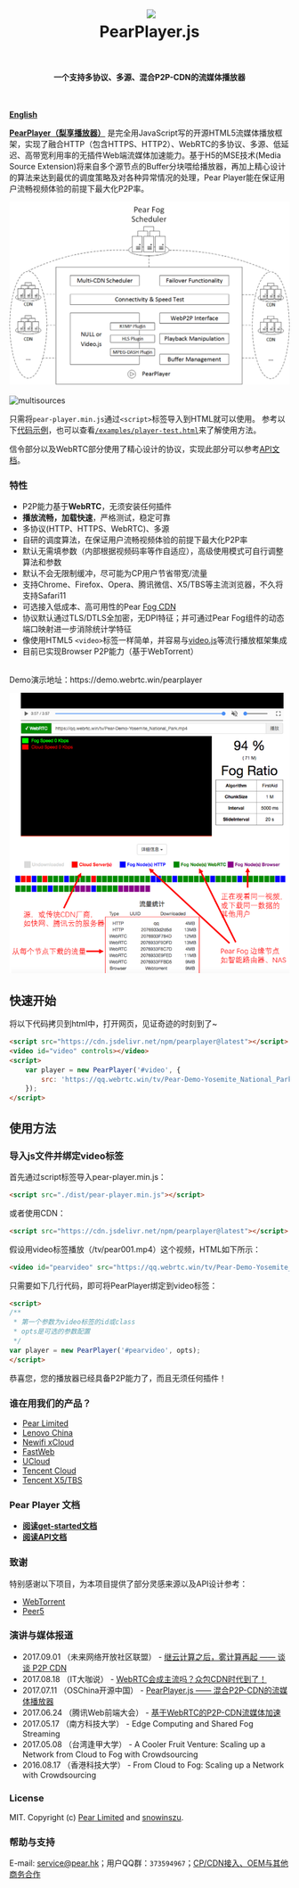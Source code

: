 <h1 align="center">
  <img src="fig/pear.png" height="220"></img>
  <br>
  PearPlayer.js
  <br>
  <br>
</h1>

<h4 align="center">一个支持多协议、多源、混合P2P-CDN的流媒体播放器</h4>
<br>

**[English](https://github.com/PearInc/PearPlayer.js/blob/master/README_EN.md)**

**[PearPlayer（梨享播放器）](https://github.com/PearInc/PearPlayer.js)** 是完全用JavaScript写的开源HTML5流媒体播放框架，实现了融合HTTP（包含HTTPS、HTTP2）、WebRTC的多协议、多源、低延迟、高带宽利用率的无插件Web端流媒体加速能力。基于H5的MSE技术(Media Source Extension)将来自多个源节点的Buffer分块喂给播放器，再加上精心设计的算法来达到最优的调度策略及对各种异常情况的处理，Pear Player能在保证用户流畅视频体验的前提下最大化P2P率。

![multisources](fig/PearPlayer.png)
<br>
<br>
![multisources](fig/fogvdn_multisources.png)

只需将`pear-player.min.js`通过`<script>`标签导入到HTML就可以使用。 参考以下[代码示例](#快速开始)，也可以查看[`/examples/player-test.html`](/examples/player-test.html)来了解使用方法。

信令部分以及WebRTC部分使用了精心设计的协议，实现此部分可以参考[API文档](docs/get-started.md)。<br/>

### 特性

- P2P能力基于**WebRTC**，无须安装任何插件
- **播放流畅，加载快速**，严格测试，稳定可靠
- 多协议(HTTP、HTTPS、WebRTC)、多源
- 自研的调度算法，在保证用户流畅视频体验的前提下最大化P2P率
- 默认无需填参数（内部根据视频码率等作自适应），高级使用模式可自行调整算法和参数
- 默认不会无限制缓冲，尽可能为CP用户节省带宽/流量
- 支持Chrome、Firefox、Opera、腾讯微信、X5/TBS等主流浏览器，不久将支持Safari11
- 可选接入低成本、高可用性的Pear [Fog CDN](https://github.com/PearInc/FogVDN)
- 协议默认通过TLS/DTLS全加密，无DPI特征；并可通过Pear Fog组件的动态端口映射进一步消除统计学特征
- 像使用HTML5 `<video>`标签一样简单，并容易与[video.js](https://github.com/videojs/video.js)等流行播放框架集成
- 目前已实现Browser P2P能力（基于WebTorrent）
<br>
Demo演示地址：https://demo.webrtc.win/pearplayer

![multisources](fig/bitmap_cn.png)

## 快速开始
将以下代码拷贝到html中，打开网页，见证奇迹的时刻到了~
```html
<script src="https://cdn.jsdelivr.net/npm/pearplayer@latest"></script>
<video id="video" controls></video>
<script>
    var player = new PearPlayer('#video', {
        src: 'https://qq.webrtc.win/tv/Pear-Demo-Yosemite_National_Park.mp4'
    });
</script>
```

## 使用方法

### 导入js文件并绑定video标签
首先通过script标签导入pear-player.min.js：
```html
<script src="./dist/pear-player.min.js"></script>
```
或者使用CDN：
```html
<script src="https://cdn.jsdelivr.net/npm/pearplayer@latest"></script>
```
假设用video标签播放（/tv/pear001.mp4）这个视频，HTML如下所示：
```html
<video id="pearvideo" src="https://qq.webrtc.win/tv/Pear-Demo-Yosemite_National_Park.mp4" controls>
```
只需要如下几行代码，即可将PearPlayer绑定到video标签：
```html
<script>
/**
 * 第一个参数为video标签的id或class
 * opts是可选的参数配置
 */
var player = new PearPlayer('#pearvideo', opts);
</script>
```
恭喜您，您的播放器已经具备P2P能力了，而且无须任何插件！

### 谁在用我们的产品？

+ [Pear Limited](https://pear.hk)
+ [Lenovo China](https://www.lenovo.com.cn/)
+ [Newifi xCloud](http://www.newifi.com/)
+ [FastWeb](http://fastweb.com.cn/)
+ [UCloud](https://www.ucloud.cn)
+ [Tencent Cloud](https://qcloud.com)
+ [Tencent X5/TBS](https://x5.tencent.com/tbs/)

### Pear Player 文档
- **[阅读get-started文档](docs/get-started.md)**
- **[阅读API文档](docs/api.md)**

### 致谢
特别感谢以下项目，为本项目提供了部分灵感来源以及API设计参考：

- [WebTorrent](https://github.com/webtorrent/webtorrent)
- [Peer5](https://www.peer5.com/#)

### 演讲与媒体报道

- 2017.09.01 （未来网络开放社区联盟） - [继云计算之后，雾计算再起 —— 谈谈 P2P CDN](https://mp.weixin.qq.com/s/39dfSA6cTj2eoo-KqsC3AQ)  
- 2017.08.18 （IT大咖说） - [WebRTC会成主流吗？众包CDN时代到了！](http://mp.weixin.qq.com/s/cx_ljl2sexE0XkgliZfnmQ)
- 2017.07.11 （OSChina开源中国） - [PearPlayer.js —— 混合P2P-CDN的流媒体播放器](https://www.oschina.net/p/PearPlayerjs)
- 2017.06.24 （腾讯Web前端大会） - [基于WebRTC的P2P-CDN流媒体加速](http://www.itdks.com/dakashuo/new/dakalive/detail/2577)
- 2017.05.17 （南方科技大学） - Edge Computing and Shared Fog Streaming
- 2017.05.08 （台湾逢甲大学） - A Cooler Fruit Venture: Scaling up a Network from Cloud to Fog with Crowdsourcing
- 2016.08.17 （香港科技大学） - From Cloud to Fog: Scaling up a Network with Crowdsourcing

### License

MIT. Copyright (c) [Pear Limited](https://pear.hk) and [snowinszu](https://github.com/snowinszu).

### 帮助与支持
E-mail: <service@pear.hk>；用户QQ群：`373594967`；[CP/CDN接入、OEM与其他商务合作](https://github.com/PearInc/FogVDN)
